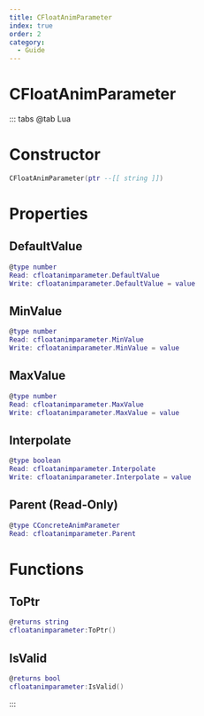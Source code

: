 ```yaml
---
title: CFloatAnimParameter
index: true
order: 2
category:
  - Guide
---
```


# CFloatAnimParameter

::: tabs
@tab Lua
# Constructor
```lua
CFloatAnimParameter(ptr --[[ string ]])
```
# Properties
## DefaultValue 
```lua
@type number
Read: cfloatanimparameter.DefaultValue
Write: cfloatanimparameter.DefaultValue = value
```
## MinValue 
```lua
@type number
Read: cfloatanimparameter.MinValue
Write: cfloatanimparameter.MinValue = value
```
## MaxValue 
```lua
@type number
Read: cfloatanimparameter.MaxValue
Write: cfloatanimparameter.MaxValue = value
```
## Interpolate 
```lua
@type boolean
Read: cfloatanimparameter.Interpolate
Write: cfloatanimparameter.Interpolate = value
```
## Parent (Read-Only)
```lua
@type CConcreteAnimParameter
Read: cfloatanimparameter.Parent
```
# Functions
## ToPtr
```lua
@returns string
cfloatanimparameter:ToPtr()
```
## IsValid
```lua
@returns bool
cfloatanimparameter:IsValid()
```

:::